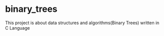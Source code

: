 # binary_trees
This project is about data structures and algorithms(Binary Trees) written in C Language
